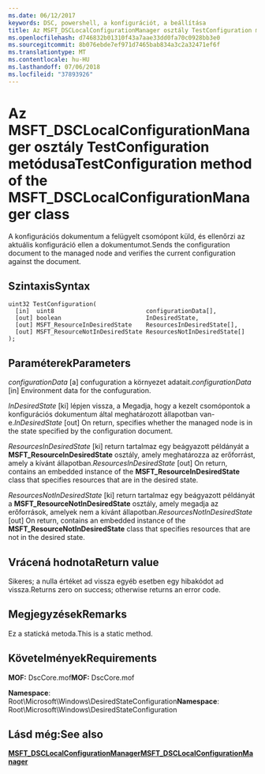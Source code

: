 ```yaml
---
ms.date: 06/12/2017
keywords: DSC, powershell, a konfigurációt, a beállítása
title: Az MSFT_DSCLocalConfigurationManager osztály TestConfiguration metódusa
ms.openlocfilehash: d746832b01310f43a7aae33dd0fa70c0928bb3e0
ms.sourcegitcommit: 8b076ebde7ef971d7465bab834a3c2a32471ef6f
ms.translationtype: MT
ms.contentlocale: hu-HU
ms.lasthandoff: 07/06/2018
ms.locfileid: "37893926"
---
```

# <a name="testconfiguration-method-of-the-msftdsclocalconfigurationmanager-class"></a><span data-ttu-id="a3512-103">Az MSFT_DSCLocalConfigurationManager osztály TestConfiguration metódusa</span><span class="sxs-lookup"><span data-stu-id="a3512-103">TestConfiguration method of the MSFT_DSCLocalConfigurationManager class</span></span>

<span data-ttu-id="a3512-104">A konfigurációs dokumentum a felügyelt csomópont küld, és ellenőrzi az aktuális konfiguráció ellen a dokumentumot.</span><span class="sxs-lookup"><span data-stu-id="a3512-104">Sends the configuration document to the managed node and verifies the current configuration against the document.</span></span>

## <a name="syntax"></a><span data-ttu-id="a3512-105">Szintaxis</span><span class="sxs-lookup"><span data-stu-id="a3512-105">Syntax</span></span>

```mof
uint32 TestConfiguration(
  [in]  uint8                          configurationData[],
  [out] boolean                        InDesiredState,
  [out] MSFT_ResourceInDesiredState    ResourcesInDesiredState[],
  [out] MSFT_ResourceNotInDesiredState ResourcesNotInDesiredState[]
);
```

## <a name="parameters"></a><span data-ttu-id="a3512-106">Paraméterek</span><span class="sxs-lookup"><span data-stu-id="a3512-106">Parameters</span></span>

<span data-ttu-id="a3512-107">*configurationData* \[a\] confuguration a környezet adatait.</span><span class="sxs-lookup"><span data-stu-id="a3512-107">*configurationData* \[in\] Environment data for the confuguration.</span></span>

<span data-ttu-id="a3512-108">*InDesiredState* \[ki\] lépjen vissza, a Megadja, hogy a kezelt csomópontok a konfigurációs dokumentum által meghatározott állapotban van-e.</span><span class="sxs-lookup"><span data-stu-id="a3512-108">*InDesiredState* \[out\] On return, specifies whether the managed node is in the state specified by the configuration document.</span></span>

<span data-ttu-id="a3512-109">*ResourcesInDesiredState* \[ki\] return tartalmaz egy beágyazott példányát a **MSFT_ResourceInDesiredState** osztály, amely meghatározza az erőforrást, amely a kívánt állapotban.</span><span class="sxs-lookup"><span data-stu-id="a3512-109">*ResourcesInDesiredState* \[out\] On return, contains an embedded instance of the **MSFT_ResourceInDesiredState** class that specifies resources that are in the desired state.</span></span>

<span data-ttu-id="a3512-110">*ResourcesNotInDesiredState* \[ki\] return tartalmaz egy beágyazott példányát a **MSFT_ResourceNotInDesiredState** osztály, amely megadja az erőforrások, amelyek nem a kívánt állapotban.</span><span class="sxs-lookup"><span data-stu-id="a3512-110">*ResourcesNotInDesiredState* \[out\] On return, contains an embedded instance of the **MSFT_ResourceNotInDesiredState** class that specifies resources that are not in the desired state.</span></span>

## <a name="return-value"></a><span data-ttu-id="a3512-111">Vrácená hodnota</span><span class="sxs-lookup"><span data-stu-id="a3512-111">Return value</span></span>

<span data-ttu-id="a3512-112">Sikeres; a nulla értéket ad vissza egyéb esetben egy hibakódot ad vissza.</span><span class="sxs-lookup"><span data-stu-id="a3512-112">Returns zero on success; otherwise returns an error code.</span></span>

## <a name="remarks"></a><span data-ttu-id="a3512-113">Megjegyzések</span><span class="sxs-lookup"><span data-stu-id="a3512-113">Remarks</span></span>

<span data-ttu-id="a3512-114">Ez a statická metoda.</span><span class="sxs-lookup"><span data-stu-id="a3512-114">This is a static method.</span></span>

## <a name="requirements"></a><span data-ttu-id="a3512-115">Követelmények</span><span class="sxs-lookup"><span data-stu-id="a3512-115">Requirements</span></span>

<span data-ttu-id="a3512-116">**MOF:** DscCore.mof</span><span class="sxs-lookup"><span data-stu-id="a3512-116">**MOF:** DscCore.mof</span></span>

<span data-ttu-id="a3512-117">**Namespace**: Root\Microsoft\Windows\DesiredStateConfiguration</span><span class="sxs-lookup"><span data-stu-id="a3512-117">**Namespace**: Root\Microsoft\Windows\DesiredStateConfiguration</span></span>

## <a name="see-also"></a><span data-ttu-id="a3512-118">Lásd még:</span><span class="sxs-lookup"><span data-stu-id="a3512-118">See also</span></span>

[<span data-ttu-id="a3512-119">**MSFT_DSCLocalConfigurationManager**</span><span class="sxs-lookup"><span data-stu-id="a3512-119">**MSFT_DSCLocalConfigurationManager**</span></span>](msft-dsclocalconfigurationmanager.md)